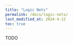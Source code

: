 ```yaml
---
title: "Logic Nets"
permalink: /docs/logic-nets/
last_modified_at: 2024-4-12
toc: true
---
```


TODO